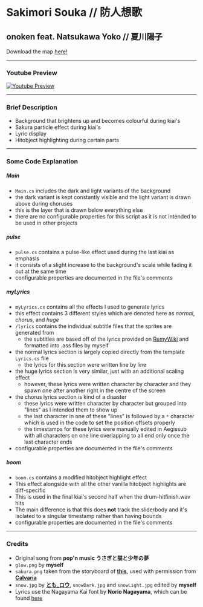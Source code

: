 # Sakimori Souka // 防人想歌
## onoken feat. Natsukawa Yoko // 夏川陽子

Download the map [here!](https://osu.ppy.sh/beatmapsets/1359962#osu/2830692)

---

### Youtube Preview

[![Youtube Preview](https://i.imgur.com/kqeXhX9.png)](https://www.youtube.com/watch?v=vObrA4xrPe4 "Youtube Preview")

---

### Brief Description
* Background that brightens up and becomes colourful during kiai's
* Sakura particle effect during kiai's
* Lyric display 
* Hitobject highlighting during certain parts

---

### Some Code Explanation
##### Main

* `Main.cs` includes the dark and light variants of the background
* the dark variant is kept constantly visible and the light variant is drawn above during choruses
* this is the layer that is drawn below everything else
* there are no configurable properties for this script as it is not intended to be used in other projects

##### pulse

* `pulse.cs` contains a pulse-like effect used during the last kiai as emphasis
* it consists of a slight increase to the background's scale while fading it out at the same time
* configurable properties are documented in the file's comments

##### myLyrics
* `myLyrics.cs` contains all the effects I used to generate lyrics
* this effect contains 3 different styles which are denoted here as *normal*, *chorus*, and *huge*
* `/lyrics` contains the individual subtitle files that the sprites are generated from
  * the subtitles are based off of the lyrics provided on [RemyWiki](https://remywiki.com/Sakimori_souka) and formatted into .ass files by myself
* the normal lyrics section is largely copied directly from the template `Lyrics.cs` file
  * the lyrics for this section were written line by line
* the huge lyrics section is very similar, just with an additional scaling effect
  * however, these lyrics were written character by character and they spawn one after another right in the centre of the screen
* the chorus lyrics section is kind of a disaster
  * these lyrics were written character by character but grouped into "lines" as I intended them to show up
  * the last character in one of these "lines" is followed by a `*` character which is used in the code to set the position offsets properly
  * the timestamps for these lyrics were manually edited in Aegissub with all characters on one line overlapping to all end only once the last character ends
* configurable properties are documented in the file's comments

##### boom
* `boom.cs` contains a modified hitobject highlight effect
* This effect alongside with all the other vanilla hitobject highlights are diff-specific
* This is used in the final kiai's second half when the drum-hitfinish.wav hits
* The main difference is that this does **not** track the sliderbody and it's isolated to a singular timestamp rather than having bounds
* configurable properties are documented in the file's comments

---

### Credits
* Original song from **pop'n music うさぎと猫と少年の夢**
* `glow.png` by **myself**
* `sakura.png` taken from the storyboard of [**this**](https://osu.ppy.sh/beatmapsets/1231746#osu/2587072), used with permission from [**Calvaria**](https://osu.ppy.sh/users/12381096)
* `snow.jpg` by [**とも_ロウ**](https://www.pixiv.net/en/artworks/78623122), `snowDark.jpg` and `snowLight.jpg` edited by **myself**
* Lyrics use the Nagayama Kai font by **Norio Nagayama**, which can be found [here](https://www.bokushin.org/font-del-maestro-nagayama/)
